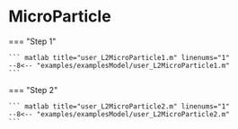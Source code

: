 # MicroParticle

=== "Step 1"

    ``` matlab title="user_L2MicroParticle1.m" linenums="1"
    --8<-- "examples/examplesModel/user_L2MicroParticle1.m"
    ```

=== "Step 2"

    ``` matlab title="user_L2MicroParticle2.m" linenums="1"
    --8<-- "examples/examplesModel/user_L2MicroParticle2.m"
    ```

